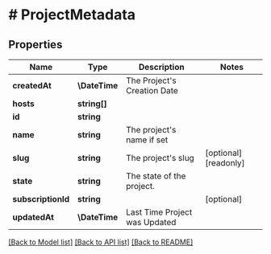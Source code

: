 # # ProjectMetadata

## Properties

Name | Type | Description | Notes
------------ | ------------- | ------------- | -------------
**createdAt** | **\DateTime** | The Project&#39;s Creation Date |
**hosts** | **string[]** |  |
**id** | **string** |  |
**name** | **string** | The project&#39;s name if set |
**slug** | **string** | The project&#39;s slug | [optional] [readonly]
**state** | **string** | The state of the project. |
**subscriptionId** | **string** |  | [optional]
**updatedAt** | **\DateTime** | Last Time Project was Updated |

[[Back to Model list]](../../README.md#models) [[Back to API list]](../../README.md#endpoints) [[Back to README]](../../README.md)
